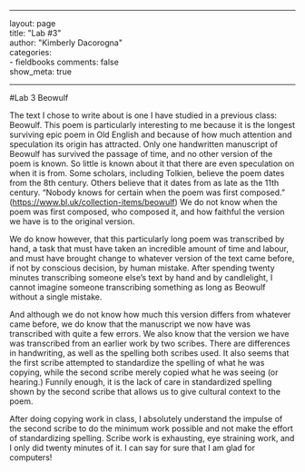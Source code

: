  ---
 layout: page  
 title: "Lab #3"  
 author: "Kimberly Dacorogna"  
 categories:  
     - fieldbooks
 comments: false  
 show_meta: true
 
 ---

#Lab 3 Beowulf

The text I chose to write about is one I have studied in a previous class: Beowulf. This poem is particularly interesting to me because it is the longest surviving epic poem in Old English and because of how much attention and speculation its origin has attracted. Only one handwritten manuscript of Beowulf has survived the passage of time, and no other version of the poem is known. So little is known about it that there are even speculation on when it is from. Some scholars, including Tolkien, believe the poem dates from the 8th century. Others believe that it dates from as late as the 11th century. “Nobody knows for certain when the poem was first composed.”  (https://www.bl.uk/collection-items/beowulf) We do not know when the poem was first composed, who composed it, and how faithful the version we have is to the original version. We do know however, that this particularly long poem was transcribed by hand, a task that must have taken an incredible amount of time and labour, and must have brought change to whatever version of the text came before, if not by conscious decision, by human mistake. After spending twenty minutes transcribing someone else’s text by hand and by candlelight, I cannot imagine someone transcribing something as long as Beowulf without a single mistake. And although we do not know how much this version differs from whatever came before, we do know that the manuscript we now have was transcribed with quite a few errors. We also know that the version we have was transcribed from an earlier work by two scribes. There are differences in handwriting, as well as the spelling both scribes used. It also seems that the first scribe attempted to standardize the spelling of what he was copying, while the second scribe merely copied what he was seeing (or hearing.) Funnily enough, it is the lack of care in standardized spelling shown by the second scribe that allows us to give cultural context to the poem. After doing copying work in class, I absolutely understand the impulse of the second scribe to do the minimum work possible and not make the effort of standardizing spelling. Scribe work is exhausting, eye straining work, and I only did twenty minutes of it. I can say for sure that I am glad for computers!
